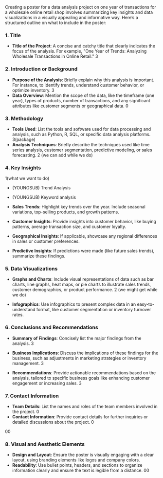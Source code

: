 Creating a poster for a data analysis project on one year of transactions for a wholesale online retail shop involves summarizing key insights and data visualizations in a visually appealing and informative way. Here’s a structured outline on what to include in the poster:

### 1. Title
- **Title of the Project**: A concise and catchy title that clearly indicates the focus of the analysis. For example, "One Year of Trends: Analyzing Wholesale Transactions in Online Retail."
3
### 2. Introduction or Background
- **Purpose of the Analysis**: Briefly explain why this analysis is important. For instance, to identify trends, understand customer behavior, or optimize inventory.
3
- **Data Overview**: Mention the scope of the data, like the timeframe (one year), types of products, number of transactions, and any significant attributes like customer segments or geographical data.
0
### 3. Methodology
- **Tools Used**: List the tools and software used for data processing and analysis, such as Python, R, SQL, or specific data analysis platforms.
3(package)
- **Analysis Techniques**: Briefly describe the techniques used like time series analysis, customer segmentation, predictive modeling, or sales forecasting.
2 (we can add while we do)
### 4. Key Insights 
1(what we want to do)
- (YOUNGSUB) Trend Analysis

- (YOUNGSUB) Keyword analysis

- **Sales Trends**: Highlight key trends over the year. Include seasonal variations, top-selling products, and growth patterns.

- **Customer Insights**: Provide insights into customer behavior, like buying patterns, average transaction size, and customer loyalty.

- **Geographical Insights**: If applicable, showcase any regional differences in sales or customer preferences.

- **Predictive Insights**: If predictions were made (like future sales trends), summarize these findings.



### 5. Data Visualizations
- **Graphs and Charts**: Include visual representations of data such as bar charts, line graphs, heat maps, or pie charts to illustrate sales trends, customer demographics, or product performance.
2 (we might get while we do)

- **Infographics**: Use infographics to present complex data in an easy-to-understand format, like customer segmentation or inventory turnover rates.

### 6. Conclusions and Recommendations
- **Summary of Findings**: Concisely list the major findings from the analysis.
3

- **Business Implications**: Discuss the implications of these findings for the business, such as adjustments in marketing strategies or inventory management.
3
- **Recommendations**: Provide actionable recommendations based on the analysis, tailored to specific business goals like enhancing customer engagement or increasing sales.
3
### 7. Contact Information
- **Team Details**: List the names and roles of the team members involved in the project.
0
- **Contact Information**: Provide contact details for further inquiries or detailed discussions about the project.
0



00
### 8. Visual and Aesthetic Elements
- **Design and Layout**: Ensure the poster is visually engaging with a clear layout, using branding elements like logos and company colors.
- **Readability**: Use bullet points, headers, and sections to organize information clearly and ensure the text is legible from a distance.
00